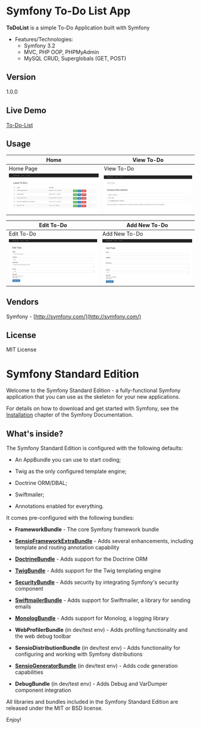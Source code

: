 # Symfony To-Do List App

**ToDoList** is a simple To-Do Application built with Symfony

* Features/Technologies: 
  * Symfony 3.2
  * MVC, PHP OOP, PHPMyAdmin
  * MySQL CRUD, Superglobals (GET, POST)

## Version
1.0.0

## Live Demo
 [To-Do-List](http://jyotsnasingh.com/projects/Symfony/ToDoList/)


## Usage

**Home** | **View To-Do**
--- | ---
Home Page | View To-Do
![alt text](https://github.com/Jyotsna-Singh/Symfony-ToDoList/blob/master/web/img/home.PNG)  | ![alt text](https://github.com/Jyotsna-Singh/Symfony-ToDoList/blob/master/web/img/view.PNG)

**Edit To-Do** | **Add New To-Do**
--- | --- 
Edit To-Do | Add New To-Do  
![alt text](https://github.com/Jyotsna-Singh/Symfony-ToDoList/blob/master/web/img/edit.PNG)  | ![alt text](https://github.com/Jyotsna-Singh/Symfony-ToDoList/blob/master/web/img/add.PNG) 


## Vendors
Symfony - [http://symfony.com/](http://symfony.com/)  
 


## License
MIT License




Symfony Standard Edition
========================

Welcome to the Symfony Standard Edition - a fully-functional Symfony
application that you can use as the skeleton for your new applications.

For details on how to download and get started with Symfony, see the
[Installation][1] chapter of the Symfony Documentation.

What's inside?
--------------

The Symfony Standard Edition is configured with the following defaults:

  * An AppBundle you can use to start coding;

  * Twig as the only configured template engine;

  * Doctrine ORM/DBAL;

  * Swiftmailer;

  * Annotations enabled for everything.

It comes pre-configured with the following bundles:

  * **FrameworkBundle** - The core Symfony framework bundle

  * [**SensioFrameworkExtraBundle**][6] - Adds several enhancements, including
    template and routing annotation capability

  * [**DoctrineBundle**][7] - Adds support for the Doctrine ORM

  * [**TwigBundle**][8] - Adds support for the Twig templating engine

  * [**SecurityBundle**][9] - Adds security by integrating Symfony's security
    component

  * [**SwiftmailerBundle**][10] - Adds support for Swiftmailer, a library for
    sending emails

  * [**MonologBundle**][11] - Adds support for Monolog, a logging library

  * **WebProfilerBundle** (in dev/test env) - Adds profiling functionality and
    the web debug toolbar

  * **SensioDistributionBundle** (in dev/test env) - Adds functionality for
    configuring and working with Symfony distributions

  * [**SensioGeneratorBundle**][13] (in dev/test env) - Adds code generation
    capabilities

  * **DebugBundle** (in dev/test env) - Adds Debug and VarDumper component
    integration

All libraries and bundles included in the Symfony Standard Edition are
released under the MIT or BSD license.

Enjoy!

[1]:  https://symfony.com/doc/3.2/setup.html
[6]:  https://symfony.com/doc/current/bundles/SensioFrameworkExtraBundle/index.html
[7]:  https://symfony.com/doc/3.2/doctrine.html
[8]:  https://symfony.com/doc/3.2/templating.html
[9]:  https://symfony.com/doc/3.2/security.html
[10]: https://symfony.com/doc/3.2/email.html
[11]: https://symfony.com/doc/3.2/logging.html
[12]: https://symfony.com/doc/3.2/assetic/asset_management.html
[13]: https://symfony.com/doc/current/bundles/SensioGeneratorBundle/index.html
